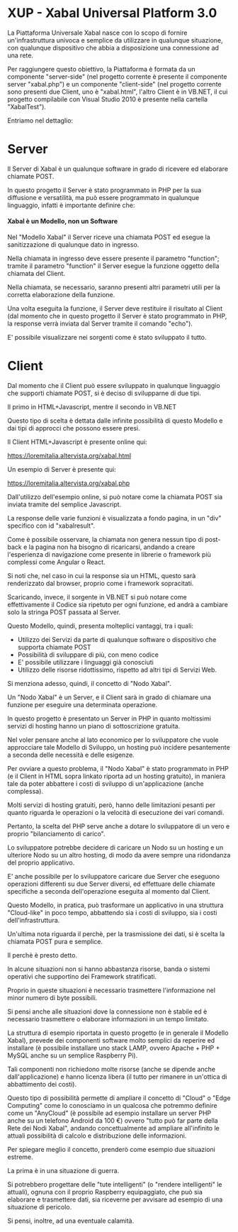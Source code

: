 # XUP - Xabal Universal Platform 3.0

La Piattaforma Universale Xabal nasce con lo scopo di fornire un'infrastruttura univoca e semplice da utilizzare in qualunque situazione, con qualunque dispositivo che abbia a disposizione una connessione ad una rete.

Per raggiungere questo obiettivo, la Piattaforma è formata da un componente "server-side" (nel progetto corrente è presente il componente server "xabal.php") e un componente "client-side" (nel progetto corrente sono presenti due Client, uno è "xabal.html", l'altro Client è in VB.NET, il cui progetto compilabile con Visual Studio 2010 è presente nella cartella "XabalTest").

Entriamo nel dettaglio:

# Server

Il Server di Xabal è un qualunque software in grado di ricevere ed elaborare chiamate POST.

In questo progetto il Server è stato programmato in PHP per la sua diffusione e versatilità, ma può essere programmato in qualunque linguaggio, infatti è importante definire che:

#### Xabal è un Modello, non un Software

Nel "Modello Xabal" il Server riceve una chiamata POST ed esegue la sanitizzazione di qualunque dato in ingresso.

Nella chiamata in ingresso deve essere presente il parametro "function"; tramite il parametro "function" il Server esegue la funzione oggetto della chiamata del Client.

Nella chiamata, se necessario, saranno presenti altri parametri utili per la corretta elaborazione della funzione.

Una volta eseguita la funzione, il Server deve restituire il risultato al Client (dal momento che in questo progetto il Server è stato programmato in PHP, la response verrà inviata dal Server tramite il comando "echo").

E' possibile visualizzare nei sorgenti come è stato sviluppato il tutto.

# Client

Dal momento che il Client può essere sviluppato in qualunque linguaggio che supporti chiamate POST, si è deciso di svilupparne di due tipi.

Il primo in HTML+Javascript, mentre il secondo in VB.NET

Questo tipo di scelta è dettata dalle infinite possibilità di questo Modello e dai tipi di approcci che possono essere presi.

Il Client HTML+Javascript è presente online qui:

https://loremitalia.altervista.org/xabal.html

Un esempio di Server è presente qui:

https://loremitalia.altervista.org/xabal.php

Dall'utilizzo dell'esempio online, si può notare come la chiamata POST sia inviata tramite del semplice Javascript.

La response delle varie funzioni è visualizzata a fondo pagina, in un "div" specifico con id "xabalresult".
  
Come è possibile osservare, la chiamata non genera nessun tipo di post-back e la pagina non ha bisogno di ricaricarsi, andando a creare l'esperienza di navigazione come presente in librerie o framework più complessi come Angular o React.

Si noti che, nel caso in cui la response sia un HTML, questo sarà renderizzato dal browser, proprio come i framework sopracitati.

Scaricando, invece, il sorgente in VB.NET si può notare come effettivamente il Codice sia ripetuto per ogni funzione, ed andrà a cambiare solo la stringa POST passata al Server.

Questo Modello, quindi, presenta molteplici vantaggi, tra i quali:

- Utilizzo dei Servizi da parte di qualunque software o dispositivo che supporta chiamate POST
- Possibilità di sviluppare di più, con meno codice
- E' possibile utilizzare i linguaggi già conosciuti
- Utilizzo delle risorse ridottissimo, rispetto ad altri tipi di Servizi Web.

Si menziona adesso, quindi, il concetto di "Nodo Xabal".

Un "Nodo Xabal" è un Server, e il Client sarà in grado di chiamare una funzione per eseguire una determinata operazione.

In questo progetto è presentato un Server in PHP in quanto moltissimi servizi di hosting hanno un piano di sottoscrizione gratuita.

Nel voler pensare anche al lato economico per lo sviluppatore che vuole approcciare tale Modello di Sviluppo, un hosting può incidere pesantemente a seconda delle necessità e delle esigenze.

Per ovviare a questo problema, il "Nodo Xabal" è stato programmato in PHP (e il Client in HTML sopra linkato riporta ad un hosting gratuito), in maniera tale da poter abbattere i costi di sviluppo di un'applicazione (anche complessa).

Molti servizi di hosting gratuiti, però, hanno delle limitazioni pesanti per quanto riguarda le operazioni o la velocità di esecuzione dei vari comandi.

Pertanto, la scelta del PHP serve anche a dotare lo sviluppatore di un vero e proprio "bilanciamento di carico".

Lo sviluppatore potrebbe decidere di caricare un Nodo su un hosting e un ulteriore Nodo su un altro hosting, di modo da avere sempre una ridondanza del proprio applicativo.

E' anche possibile per lo sviluppatore caricare due Server che eseguono operazioni differenti su due Server diversi, ed effettuare delle chiamate specifiche a seconda dell'operazione eseguita al momento dal Client.

Questo Modello, in pratica, può trasformare un applicativo in una struttura "Cloud-like" in poco tempo, abbattendo sia i costi di sviluppo, sia i costi dell'infrastruttura.

Un'ultima nota riguarda il perchè, per la trasmissione dei dati, si è scelta la chiamata POST pura e semplice.

Il perchè è presto detto.

In alcune situazioni non si hanno abbastanza risorse, banda o sistemi operativi che supportino dei Framework stratificati.

Proprio in queste situazioni è necessario trasmettere l'informazione nel minor numero di byte possibili.

Si pensi anche alle situazioni dove la connessione non è stabile ed è necessario trasmettere o elaborare informazioni in un tempo limitato.

La struttura di esempio riportata in questo progetto (e in generale il Modello Xabal), prevede dei componenti software molto semplici da reperire ed installare (è possibile installare uno stack LAMP, ovvero Apache + PHP + MySQL anche su un semplice Raspberry Pi).

Tali componenti non richiedono molte risorse (anche se dipende anche dall'applicazione) e hanno licenza libera (il tutto per rimanere in un'ottica di abbattimento dei costi).

Questo tipo di possibilità permette di ampliare il concetto di "Cloud" o "Edge Computing" come lo conosciamo in un qualcosa che potremmo definire come un "AnyCloud" (è possibile ad esempio installare un server PHP anche su un telefono Android da 100 €) ovvero "tutto può far parte della Rete dei Nodi Xabal", andando concettualmente ad ampliare all'infinito le attuali possibilità di calcolo e distribuzione delle informazioni.

Per spiegare meglio il concetto, prenderò come esempio due situazioni estreme.

La prima è in una situazione di guerra.

Si potrebbero progettare delle "tute intelligenti" (o "rendere intelligenti" le attuali), ognuna con il proprio Raspberry equipaggiato, che può sia elaborare e trasmettere dati, sia riceverne per avvisare ad esempio di una situazione di pericolo.

Si pensi, inoltre, ad una eventuale calamità.


